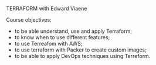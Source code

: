 TERRAFORM with Edward Viaene

Course objectives:
- to be able understand, use and apply Terraform;
- to know when to use different features;
- to use Terreafom with AWS;
- to use terraform with Packer to create custom images;
- to be able to apply DevOps techniques using Terreform.